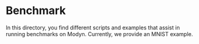# Benchmark

In this directory, you find different scripts and examples that assist in running benchmarks on Modyn.
Currently, we provide an MNIST example.